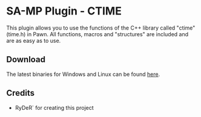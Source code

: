 SA-MP Plugin - CTIME
====================
This plugin allows you to use the functions of the C++ library called "ctime" (time.h) in Pawn. All functions, macros and "structures" are included and are as easy as to use.

Download
--------
The latest binaries for Windows and Linux can be found [here](https://github.com/Jessyy/samp-plugin-ctime/releases).

Credits
-------
- RyDeR` for creating this project
